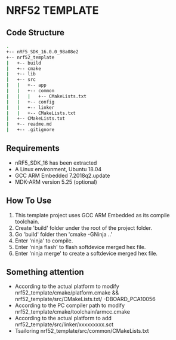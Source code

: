 # NRF52 TEMPLATE

## Code Structure

```bash
.
+-- nRF5_SDK_16.0.0_98a08e2
+-- nrf52_template
|   +-- build
|   +-- cmake
|   +-- lib
|   +-- src
|   |   +-- app
|   |   +-- common
|   |   |   +-- CMakeLists.txt
|   |   +-- config
|   |   +-- linker
|   |   +-- CMakeLists.txt
|   +-- CMakeLists.txt
|   +-- readme.md
|   +-- .gitignore
```

## Requirements

* nRF5_SDK_16 has been extracted
* A Linux environment, Ubuntu 18.04
* GCC ARM Embedded 7.2018q2.update
* MDK-ARM version 5.25 (optional)

## How To Use

1. This template project uses GCC ARM Embedded as its compile toolchain.
2. Create 'build' folder under the root of the project folder.
3. Go 'build' folder then 'cmake -GNinja ..'
4. Enter 'ninja' to compile.
5. Enter 'ninja flash' to flash softdevice merged hex file.
6. Enter 'ninja merge' to create a softdevice merged hex file.

## Something attention 
 * According to the actual platform to modify   nrf52_template/cmake/platform.cmake  &&  nrf52_template/src/CMakeLists.txt/ -DBOARD_PCA10056
 * According to the PC compiler path to modify  nrf52_template/cmake/toolchain/armcc.cmake
 * According to the actual platform to add      nrf52_template/src/linker/xxxxxxxxx.sct  
 * Tsailoring                                   nrf52_template/src/common/CMakeLists.txt




